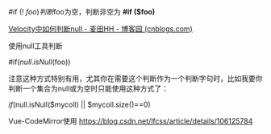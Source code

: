 





\#if (! $foo) 判断$foo为空，判断非空为 **#if ($foo)**

[Velocity中如何判断null - 麦田HH - 博客园 (cnblogs.com)](https://www.cnblogs.com/maijin/articles/4646375.html)





使用null工具判断

  \#if($null.isNull($foo))

注意这种方式特别有用，尤其你在需要这个判断作为一个判断字句时，比如我要你判断一个集合为null或为空时只能使用这种方式了：

  $if ($null.isNull($mycoll) || $mycoll.size()==0)


Vue-CodeMirror使用
https://blog.csdn.net/lfcss/article/details/106125784







